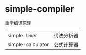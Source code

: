 # simple-compiler
重学编译原理


<table>
<tr>
  <td>simple-lexer</td>
  <td>词法分析器</td>
</tr>
<tr>
  <td>simple-calculator</td>
  <td>公式计算器</td>
</tr>
</table>